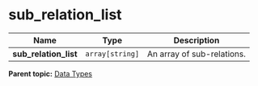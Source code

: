 # sub_relation_list

|Name|Type|Description|
|----|----|-----------|
|**sub_relation_list** |`array[string]` |An array of sub-relations.|

**Parent topic:** [Data Types](../data_types/c_datatypes.md)

